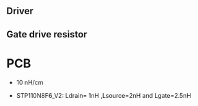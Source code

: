 
## Driver


## Gate drive resistor

# PCB
- 10 nH/cm
* STP110N8F6_V2:  Ldrain= 1nH ,Lsource=2nH and Lgate=2.5nH 